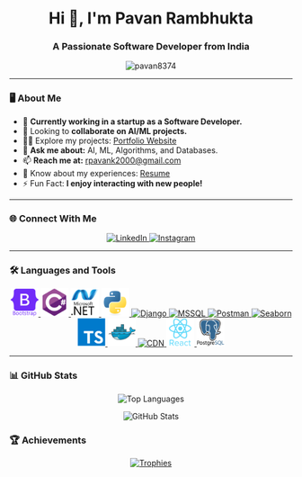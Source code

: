 <h1 align="center">Hi 👋, I'm Pavan Rambhukta</h1>
<h3 align="center">A Passionate Software Developer from India</h3>

<p align="center">
  <img src="https://komarev.com/ghpvc/?username=pavan8374&label=Profile%20Views&color=0e75b6&style=flat" alt="pavan8374" />
</p>

---

### 🖥️ About Me
- 🔭 **Currently working in a startup as a Software Developer.**
- 👯 Looking to **collaborate on AI/ML projects.**
- 👨‍💻 Explore my projects: [Portfolio Website](https://pavan-rambhukta.vercel.app/)
- 💬 **Ask me about:** AI, ML, Algorithms, and Databases.
- 📫 **Reach me at:** rpavank2000@gmail.com
- 📄 Know about my experiences: [Resume](https://drive.google.com/file/d/12HMJcJQPs2Mg7xpZNfudvv0kpLUDMTiw/view?usp=sharing)
- ⚡ Fun Fact: **I enjoy interacting with new people!**

---

### 🌐 Connect With Me
<p align="center">
  <a href="https://linkedin.com/in/https://www.linkedin.com/in/pavan-kumar-169019214/" target="_blank">
    <img src="https://raw.githubusercontent.com/rahuldkjain/github-profile-readme-generator/master/src/images/icons/Social/linked-in-alt.svg" alt="LinkedIn" height="40" width="40" />
  </a>
  <a href="https://instagram.com/https://www.instagram.com/pa1.pixels/" target="_blank">
    <img src="https://raw.githubusercontent.com/rahuldkjain/github-profile-readme-generator/master/src/images/icons/Social/instagram.svg" alt="Instagram" height="40" width="40" />
  </a>
</p>

---

### 🛠️ Languages and Tools
<p align="center">
  <a href="https://getbootstrap.com" target="_blank" rel="noreferrer">
    <img src="https://raw.githubusercontent.com/devicons/devicon/master/icons/bootstrap/bootstrap-plain-wordmark.svg" alt="Bootstrap" width="50" height="50" />
  </a>
  <a href="https://www.w3schools.com/cs/" target="_blank" rel="noreferrer">
    <img src="https://raw.githubusercontent.com/devicons/devicon/master/icons/csharp/csharp-original.svg" alt="C#" width="50" height="50" />
  </a>
  <a href="https://dotnet.microsoft.com/" target="_blank" rel="noreferrer">
    <img src="https://raw.githubusercontent.com/devicons/devicon/master/icons/dot-net/dot-net-original-wordmark.svg" alt="DotNet" width="50" height="50" />
  </a>
  <a href="https://www.python.org" target="_blank" rel="noreferrer">
    <img src="https://raw.githubusercontent.com/devicons/devicon/master/icons/python/python-original.svg" alt="Python" width="50" height="50" />
  </a>
  <a href="https://www.djangoproject.com/" target="_blank" rel="noreferrer">
    <img src="https://cdn.worldvectorlogo.com/logos/django.svg" alt="Django" width="50" height="50" />
  </a>
  <a href="https://www.microsoft.com/en-us/sql-server" target="_blank" rel="noreferrer">
    <img src="https://www.svgrepo.com/show/303229/microsoft-sql-server-logo.svg" alt="MSSQL" width="50" height="50" />
  </a>
  <a href="https://postman.com" target="_blank" rel="noreferrer">
    <img src="https://www.vectorlogo.zone/logos/getpostman/getpostman-icon.svg" alt="Postman" width="50" height="50" />
  </a>
  <a href="https://seaborn.pydata.org/" target="_blank" rel="noreferrer">
    <img src="https://seaborn.pydata.org/_images/logo-mark-lightbg.svg" alt="Seaborn" width="50" height="50" />
  </a>

<a href="https://www.typescriptlang.org/" target="_blank" rel="noreferrer">
    <img src="https://raw.githubusercontent.com/devicons/devicon/master/icons/typescript/typescript-original.svg" alt="TypeScript" width="50" height="50" />
  </a>
  <a href="https://www.docker.com/" target="_blank" rel="noreferrer">
    <img src="https://raw.githubusercontent.com/devicons/devicon/master/icons/docker/docker-original.svg" alt="Docker" width="50" height="50" />
  </a>

  <a href="https://en.wikipedia.org/wiki/Content_delivery_network" target="_blank" rel="noreferrer">
    <img src="https://www.vectorlogo.zone/logos/akamai/akamai-icon.svg" alt="CDN" width="50" height="50" />
  </a>
  <a href="https://reactjs.org/" target="_blank" rel="noreferrer">
    <img src="https://raw.githubusercontent.com/devicons/devicon/master/icons/react/react-original-wordmark.svg" alt="React" width="50" height="50" />
  </a>
  <a href="https://www.postgresql.org/" target="_blank" rel="noreferrer">
    <img src="https://raw.githubusercontent.com/devicons/devicon/master/icons/postgresql/postgresql-original-wordmark.svg" alt="PostgreSQL" width="50" height="50" />
  </a>
  
</p>

---

### 📊 GitHub Stats
<p align="center">
  <img src="https://github-readme-stats.vercel.app/api/top-langs/?username=pavan8374&theme=radical&layout=compact" alt="Top Languages" />
</p>
<p align="center">
  <img src="https://github-readme-stats.vercel.app/api?username=pavan8374&show_icons=true&theme=radical" alt="GitHub Stats" />
</p>



### 🏆 Achievements
<p align="center">
  <a href="https://github.com/ryo-ma/github-profile-trophy">
    <img src="https://github-profile-trophy.vercel.app/?username=pavan8374&theme=radical&column=7" alt="Trophies" />
  </a>
</p>
